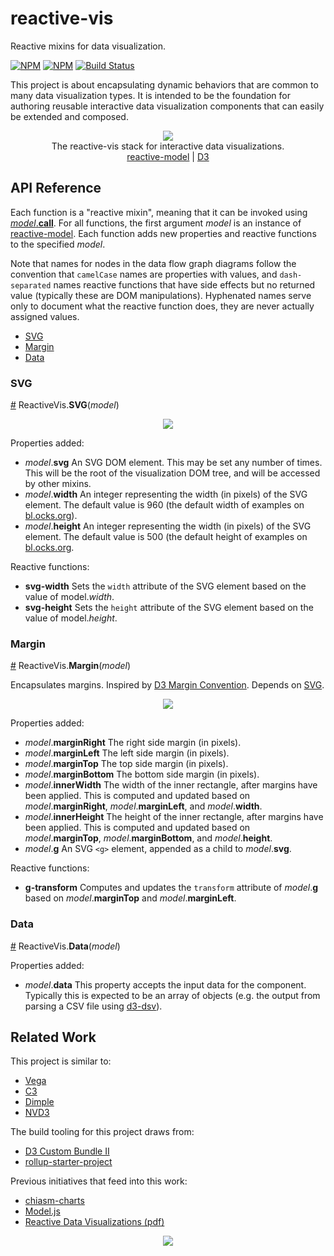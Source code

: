 # reactive-vis

Reactive mixins for data visualization.

[![NPM](https://nodei.co/npm/reactive-vis.png)](https://npmjs.org/package/reactive-vis)
[![NPM](https://nodei.co/npm-dl/reactive-vis.png?months=3)](https://npmjs.org/package/reactive-vis)
[![Build Status](https://travis-ci.org/datavis-tech/reactive-vis.svg?branch=master)](https://travis-ci.org/datavis-tech/reactive-vis)

This project is about encapsulating dynamic behaviors that are common to many data visualization types. It is intended to be the foundation for authoring reusable interactive data visualization components that can easily be extended and composed.

<p align="center">
  <img src="https://cloud.githubusercontent.com/assets/68416/15649745/73d5e1a8-2691-11e6-9a02-6a7cdb4b3b49.png">
  <br>
  The reactive-vis stack for interactive data visualizations.
  <br>
  <a href="https://github.com/datavis-tech/reactive-model">reactive-model</a> |
  <a href="https://github.com/d3/d3">D3</a>
</p>

## API Reference

Each function is a "reactive mixin", meaning that it can be invoked using <a href="https://github.com/datavis-tech/reactive-model/#call"><i>model</i>.<b>call</b></a>. For all functions, the first argument *model* is an instance of [reactive-model](https://github.com/datavis-tech/reactive-model). Each function adds new properties and reactive functions to the specified *model*.

Note that names for nodes in the data flow graph diagrams follow the convention that `camelCase` names are properties with values, and `dash-separated` names reactive functions that have side effects but no returned value (typically these are DOM manipulations). Hyphenated names serve only to document what the reactive function does, they are never actually assigned values.

 * [SVG](#svg)
 * [Margin](#margin)
 * [Data](#data)

### SVG

<a name="svg" href="#svg">#</a> ReactiveVis.<b>SVG</b>(<i>model</i>)

<p align="center">
  <img src="https://cloud.githubusercontent.com/assets/68416/15651271/28c7088a-269c-11e6-99e8-209a735d7314.png">
</p>

Properties added:

 * *model*.**svg** An SVG DOM element. This may be set any number of times. This will be the root of the visualization DOM tree, and will be accessed by other mixins.
 * *model*.**width** An integer representing the width (in pixels) of the SVG element. The default value is 960 (the default width of examples on [bl.ocks.org](http://bl.ocks.org/)).
 * *model*.**height** An integer representing the width (in pixels) of the SVG element. The default value is 500 (the default height of examples on [bl.ocks.org](http://bl.ocks.org/).

Reactive functions:

 * **svg-width** Sets the `width` attribute of the SVG element based on the value of model.*width*.
 * **svg-height** Sets the `height` attribute of the SVG element based on the value of model.*height*.

### Margin

<a name="margin" href="#margin">#</a> ReactiveVis.<b>Margin</b>(<i>model</i>)

Encapsulates margins. Inspired by [D3 Margin Convention](https://bl.ocks.org/mbostock/3019563). Depends on [SVG](#svg).

<p align="center">
  <img src="https://cloud.githubusercontent.com/assets/68416/15652243/74641c0a-26a2-11e6-83ba-05ad6f18f84e.png">
</p>

Properties added:

 * *model*.**marginRight** The right side margin (in pixels).
 * *model*.**marginLeft** The left side margin (in pixels).
 * *model*.**marginTop** The top side margin (in pixels).
 * *model*.**marginBottom** The bottom side margin (in pixels).
 * *model*.**innerWidth** The width of the inner rectangle, after margins have been applied. This is computed and updated based on *model*.**marginRight**, *model*.**marginLeft**, and *model*.**width**.
 * *model*.**innerHeight** The height of the inner rectangle, after margins have been applied. This is computed and updated based on *model*.**marginTop**, *model*.**marginBottom**, and *model*.**height**.
 * *model*.**g** An SVG `<g>` element, appended as a child to *model*.**svg**.

Reactive functions:

 * **g-transform** Computes and updates the `transform` attribute of *model*.**g** based on *model*.**marginTop** and *model*.**marginLeft**.

### Data

<a name="data" href="#data">#</a> ReactiveVis.<b>Data</b>(<i>model</i>)

Properties added:

 * *model*.**data** This property accepts the input data for the component. Typically this is expected to be an array of objects (e.g. the output from parsing a CSV file using [d3-dsv](https://github.com/d3/d3-dsv)).

## Related Work

This project is similar to:

 * [Vega](https://github.com/vega/vega)
 * [C3](http://c3js.org/)
 * [Dimple](http://dimplejs.org/)
 * [NVD3](http://nvd3.org/)

The build tooling for this project draws from:

 * [D3 Custom Bundle II](http://bl.ocks.org/mbostock/97557a39b4bfc8229786c8bccb54074d)
 * [rollup-starter-project](https://github.com/rollup/rollup-starter-project)

Previous initiatives that feed into this work:

 * [chiasm-charts](https://github.com/chiasm-project/chiasm-charts)
 * [Model.js](https://github.com/curran/model)
 * [Reactive Data Visualizations (pdf)](https://github.com/curran/portfolio/raw/gh-pages/2015/reactiveVisualizationsPaper.pdf)
 
<p align="center">
  <a href="https://datavis.tech/">
    <img src="https://cloud.githubusercontent.com/assets/68416/15298394/a7a0a66a-1bbc-11e6-9636-367bed9165fc.png">
  </a>
</p>
